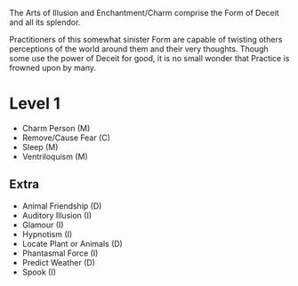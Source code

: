 The Arts of Illusion and Enchantment/Charm comprise the Form of Deceit and all
its splendor.

Practitioners of this somewhat sinister Form are capable of twisting others
perceptions of the world around them and their very thoughts. Though some use
the power of Deceit for good, it is no small wonder that Practice is frowned
upon by many.

# Level 1

- Charm Person (M)
- Remove/Cause Fear (C)
- Sleep (M)
- Ventriloquism (M)

## Extra

- Animal Friendship (D)
- Auditory Illusion (I)
- Glamour (I)
- Hypnotism (I)
- Locate Plant or Animals (D)
- Phantasmal Force (I)
- Predict Weather (D)
- Spook (I)
